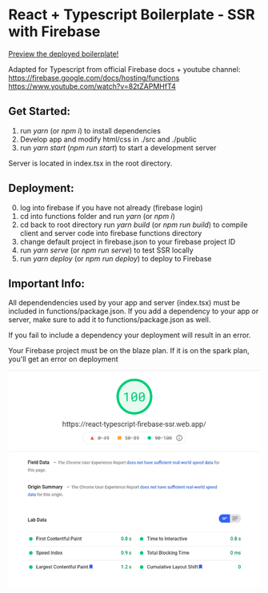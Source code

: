 # React + Typescript Boilerplate - SSR with Firebase # 

[Preview the deployed boilerplate!](https://react-typescript-firebase-ssr.web.app/)

Adapted for Typescript from official Firebase docs + youtube channel:
https://firebase.google.com/docs/hosting/functions
https://www.youtube.com/watch?v=82tZAPMHfT4

## Get Started: ##
1. run *yarn* (or *npm i*) to install dependencies
2. Develop app and modify html/css in ./src and ./public
3. run *yarn start* (*npm run start*) to start a development server

Server is located in index.tsx in the root directory.

## Deployment: ##
0. log into firebase if you have not already (firebase login)
1. cd into functions folder and run *yarn* (or *npm i*)
2. cd back to root directory run *yarn build* (or *npm run build*) to compile client and server code into firebase functions directory
3. change default project in firebase.json to your firebase project ID
4. run *yarn serve* (or *npm run serve*) to test SSR locally
5. run *yarn deploy* (or *npm run deploy*) to deploy to Firebase

## Important Info: ##
All dependendencies used by your app and server (index.tsx) must be included in functions/package.json.
If you add a dependency to your app or server, make sure to add it to functions/package.json as well.

If you fail to include a dependency your deployment will result in an error.

Your Firebase project must be on the blaze plan. If it is on the spark plan, you'll get an error on deployment

![PageSpeed Insights](https://github.com/millscan/react-typescript-ssr-firebase/blob/main/docs/pagespeed.png?raw=true)